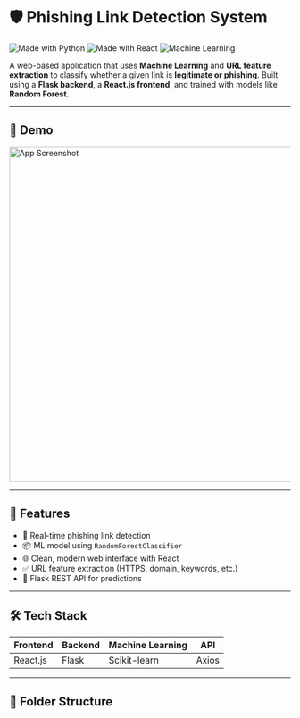 # 🛡️ Phishing Link Detection System

![Made with Python](https://img.shields.io/badge/Made%20with-Python-blue?style=flat-square&logo=python)
![Made with React](https://img.shields.io/badge/Made%20with-React-61DAFB?style=flat-square&logo=react)
![Machine Learning](https://img.shields.io/badge/ML-RandomForest-orange?style=flat-square&logo=scikit-learn)

A web-based application that uses **Machine Learning** and **URL feature extraction** to classify whether a given link is **legitimate or phishing**. Built using a **Flask backend**, a **React.js frontend**, and trained with models like **Random Forest**.

---

## 📸 Demo

<img src="https://i.imgur.com/abc1234.png" alt="App Screenshot" width="600"/>

---

## 🚀 Features

- 🔐 Real-time phishing link detection
- 📦 ML model using `RandomForestClassifier`
- 🌐 Clean, modern web interface with React
- ✅ URL feature extraction (HTTPS, domain, keywords, etc.)
- 🔄 Flask REST API for predictions

---

## 🛠️ Tech Stack

| Frontend | Backend | Machine Learning | API |
|----------|---------|------------------|-----|
| React.js | Flask   | Scikit-learn     | Axios |

---

## 📁 Folder Structure

